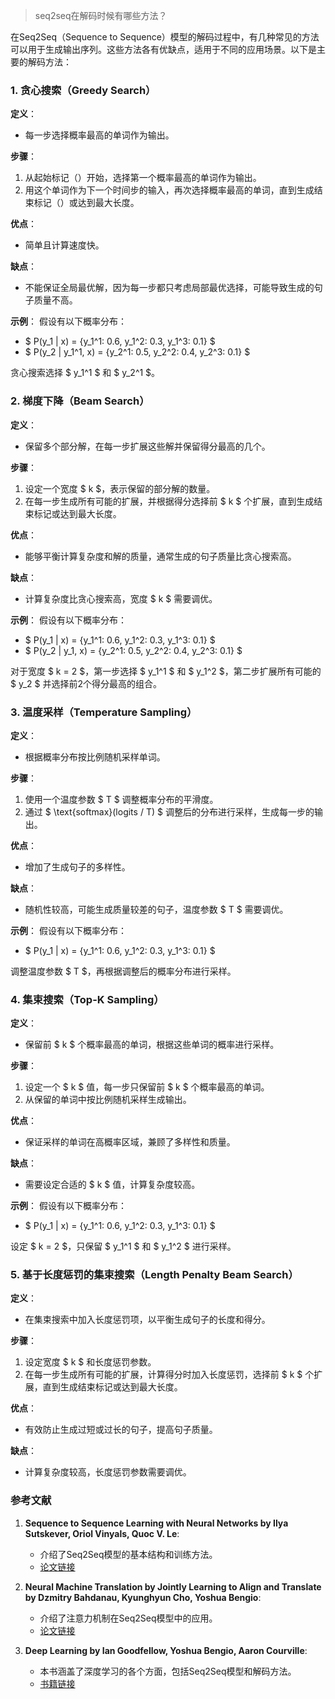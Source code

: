 > seq2seq在解码时候有哪些方法？

在Seq2Seq（Sequence to Sequence）模型的解码过程中，有几种常见的方法可以用于生成输出序列。这些方法各有优缺点，适用于不同的应用场景。以下是主要的解码方法：

### 1. 贪心搜索（Greedy Search）

**定义**：
- 每一步选择概率最高的单词作为输出。

**步骤**：
1. 从起始标记（<sos>）开始，选择第一个概率最高的单词作为输出。
2. 用这个单词作为下一个时间步的输入，再次选择概率最高的单词，直到生成结束标记（<eos>）或达到最大长度。

**优点**：
- 简单且计算速度快。

**缺点**：
- 不能保证全局最优解，因为每一步都只考虑局部最优选择，可能导致生成的句子质量不高。

**示例**：
假设有以下概率分布：
- $ P(y_1 | x) = \{y_1^1: 0.6, y_1^2: 0.3, y_1^3: 0.1\} $
- $ P(y_2 | y_1^1, x) = \{y_2^1: 0.5, y_2^2: 0.4, y_2^3: 0.1\} $

贪心搜索选择 $ y_1^1 $ 和 $ y_2^1 $。

### 2. 梯度下降（Beam Search）

**定义**：
- 保留多个部分解，在每一步扩展这些解并保留得分最高的几个。

**步骤**：
1. 设定一个宽度 $ k $，表示保留的部分解的数量。
2. 在每一步生成所有可能的扩展，并根据得分选择前 $ k $ 个扩展，直到生成结束标记或达到最大长度。

**优点**：
- 能够平衡计算复杂度和解的质量，通常生成的句子质量比贪心搜索高。

**缺点**：
- 计算复杂度比贪心搜索高，宽度 $ k $ 需要调优。

**示例**：
假设有以下概率分布：
- $ P(y_1 | x) = \{y_1^1: 0.6, y_1^2: 0.3, y_1^3: 0.1\} $
- $ P(y_2 | y_1, x) = \{y_2^1: 0.5, y_2^2: 0.4, y_2^3: 0.1\} $

对于宽度 $ k = 2 $，第一步选择 $ y_1^1 $ 和 $ y_1^2 $，第二步扩展所有可能的 $ y_2 $ 并选择前2个得分最高的组合。

### 3. 温度采样（Temperature Sampling）

**定义**：
- 根据概率分布按比例随机采样单词。

**步骤**：
1. 使用一个温度参数 $ T $ 调整概率分布的平滑度。
2. 通过 $ \text{softmax}(logits / T) $ 调整后的分布进行采样，生成每一步的输出。

**优点**：
- 增加了生成句子的多样性。

**缺点**：
- 随机性较高，可能生成质量较差的句子，温度参数 $ T $ 需要调优。

**示例**：
假设有以下概率分布：
- $ P(y_1 | x) = \{y_1^1: 0.6, y_1^2: 0.3, y_1^3: 0.1\} $

调整温度参数 $ T $，再根据调整后的概率分布进行采样。

### 4. 集束搜索（Top-K Sampling）

**定义**：
- 保留前 $ k $ 个概率最高的单词，根据这些单词的概率进行采样。

**步骤**：
1. 设定一个 $ k $ 值，每一步只保留前 $ k $ 个概率最高的单词。
2. 从保留的单词中按比例随机采样生成输出。

**优点**：
- 保证采样的单词在高概率区域，兼顾了多样性和质量。

**缺点**：
- 需要设定合适的 $ k $ 值，计算复杂度较高。

**示例**：
假设有以下概率分布：
- $ P(y_1 | x) = \{y_1^1: 0.6, y_1^2: 0.3, y_1^3: 0.1\} $

设定 $ k = 2 $，只保留 $ y_1^1 $ 和 $ y_1^2 $ 进行采样。

### 5. 基于长度惩罚的集束搜索（Length Penalty Beam Search）

**定义**：
- 在集束搜索中加入长度惩罚项，以平衡生成句子的长度和得分。

**步骤**：
1. 设定宽度 $ k $ 和长度惩罚参数。
2. 在每一步生成所有可能的扩展，计算得分时加入长度惩罚，选择前 $ k $ 个扩展，直到生成结束标记或达到最大长度。

**优点**：
- 有效防止生成过短或过长的句子，提高句子质量。

**缺点**：
- 计算复杂度较高，长度惩罚参数需要调优。

### 参考文献

1. **Sequence to Sequence Learning with Neural Networks by Ilya Sutskever, Oriol Vinyals, Quoc V. Le**:
   - 介绍了Seq2Seq模型的基本结构和训练方法。
   - [论文链接](https://arxiv.org/abs/1409.3215)

2. **Neural Machine Translation by Jointly Learning to Align and Translate by Dzmitry Bahdanau, Kyunghyun Cho, Yoshua Bengio**:
   - 介绍了注意力机制在Seq2Seq模型中的应用。
   - [论文链接](https://arxiv.org/abs/1409.0473)

3. **Deep Learning by Ian Goodfellow, Yoshua Bengio, Aaron Courville**:
   - 本书涵盖了深度学习的各个方面，包括Seq2Seq模型和解码方法。
   - [书籍链接](http://www.deeplearningbook.org/)

